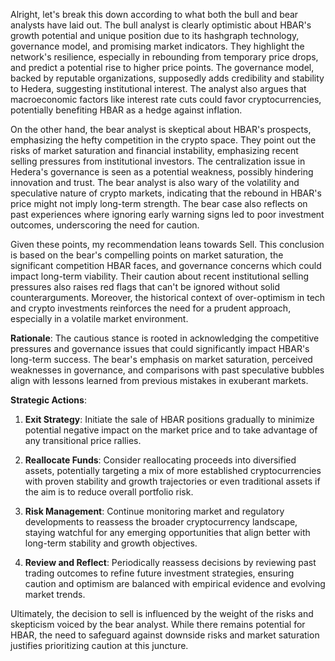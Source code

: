 Alright, let's break this down according to what both the bull and bear analysts have laid out. The bull analyst is clearly optimistic about HBAR's growth potential and unique position due to its hashgraph technology, governance model, and promising market indicators. They highlight the network's resilience, especially in rebounding from temporary price drops, and predict a potential rise to higher price points. The governance model, backed by reputable organizations, supposedly adds credibility and stability to Hedera, suggesting institutional interest. The analyst also argues that macroeconomic factors like interest rate cuts could favor cryptocurrencies, potentially benefiting HBAR as a hedge against inflation.

On the other hand, the bear analyst is skeptical about HBAR's prospects, emphasizing the hefty competition in the crypto space. They point out the risks of market saturation and financial instability, emphasizing recent selling pressures from institutional investors. The centralization issue in Hedera's governance is seen as a potential weakness, possibly hindering innovation and trust. The bear analyst is also wary of the volatility and speculative nature of crypto markets, indicating that the rebound in HBAR's price might not imply long-term strength. The bear case also reflects on past experiences where ignoring early warning signs led to poor investment outcomes, underscoring the need for caution.

Given these points, my recommendation leans towards Sell. This conclusion is based on the bear's compelling points on market saturation, the significant competition HBAR faces, and governance concerns which could impact long-term viability. Their caution about recent institutional selling pressures also raises red flags that can't be ignored without solid counterarguments. Moreover, the historical context of over-optimism in tech and crypto investments reinforces the need for a prudent approach, especially in a volatile market environment.

**Rationale**: The cautious stance is rooted in acknowledging the competitive pressures and governance issues that could significantly impact HBAR's long-term success. The bear's emphasis on market saturation, perceived weaknesses in governance, and comparisons with past speculative bubbles align with lessons learned from previous mistakes in exuberant markets.

**Strategic Actions**:

1. **Exit Strategy**: Initiate the sale of HBAR positions gradually to minimize potential negative impact on the market price and to take advantage of any transitional price rallies.
   
2. **Reallocate Funds**: Consider reallocating proceeds into diversified assets, potentially targeting a mix of more established cryptocurrencies with proven stability and growth trajectories or even traditional assets if the aim is to reduce overall portfolio risk.

3. **Risk Management**: Continue monitoring market and regulatory developments to reassess the broader cryptocurrency landscape, staying watchful for any emerging opportunities that align better with long-term stability and growth objectives.

4. **Review and Reflect**: Periodically reassess decisions by reviewing past trading outcomes to refine future investment strategies, ensuring caution and optimism are balanced with empirical evidence and evolving market trends.

Ultimately, the decision to sell is influenced by the weight of the risks and skepticism voiced by the bear analyst. While there remains potential for HBAR, the need to safeguard against downside risks and market saturation justifies prioritizing caution at this juncture.